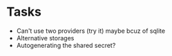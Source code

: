 # Tasks
* Can't use two providers (try it) maybe bcuz of sqlite
* Alternative storages
* Autogenerating the shared secret?
